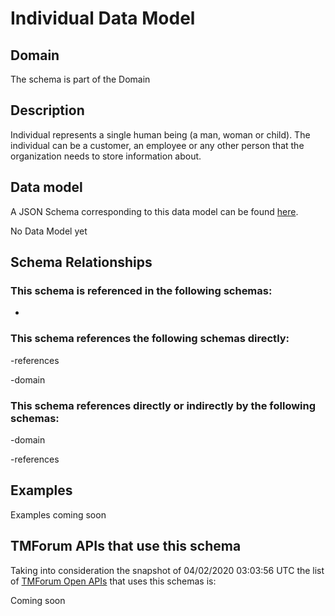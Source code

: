 # Individual Data Model

## Domain

The  schema is part of the  Domain

## Description

Individual represents a single human being (a man, woman or child). The individual can be a customer, an employee or any other person that the organization needs to store information about.

## Data model

A JSON Schema corresponding to this data model can be found
[here](https://github.com/tmforum-rand/schemas/blob/candidates/EngagedParty/Individual.schema.json).

No Data Model yet

## Schema Relationships

### This schema is referenced in the following schemas:

-

### This schema references the following schemas directly:

-references

-domain

### This schema references directly or indirectly by the following schemas:

-domain

-references



## Examples

Examples coming soon

## TMForum APIs that use this schema

Taking into consideration the snapshot of 04/02/2020 03:03:56 UTC the list of [TMForum Open APIs](https://www.tmforum.org/open-apis/) that uses this schemas is:

Coming soon